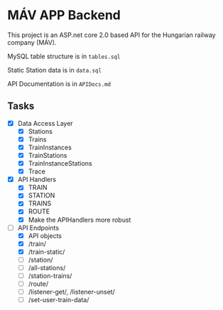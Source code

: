 # MÁV APP Backend

This project is an ASP.net core 2.0 based API for the Hungarian railway company (MÁV).

MySQL table structure is in `tables.sql`

Static Station data is in `data.sql`

API Documentation is in `APIDocs.md`

## Tasks

- [x] Data Access Layer 
  - [x] Stations
  - [x] Trains
  - [x] TrainInstances
  - [x] TrainStations
  - [x] TrainInstanceStations
  - [x] Trace

- [x] API Handlers 
  - [x] TRAIN
  - [x] STATION
  - [x] TRAINS
  - [x] ROUTE
  - [x] Make the APIHandlers more robust
  
- [ ] API Endpoints 
  - [x] API objects
  - [x] /train/
  - [x] /train-static/
  - [ ] /station/
  - [ ] /all-stations/
  - [ ] /station-trains/
  - [ ] /route/
  - [ ] /listener-get/, /listener-unset/
  - [ ] /set-user-train-data/